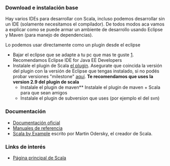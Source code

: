 ### Download e instalación base

Hay varios IDEs para desarrollar con Scala, incluso podemos desarrollar sin un IDE (solamente necesitamos el compilador). De todos modos aca vamos a explicar como se puede armar un ambiente de desarrollo usando Eclipse y Maven (para manejo de dependencias).

Lo podemos usar directamente como un plugin desde el eclipse

-   Bajar el eclipse que se adapte a tu pc que mas te guste [1](http://www.eclipse.org/downloads/). Recomendamos Eclipse IDE for Java EE Developers
-   Instalale el plugin de Scala [el plugin](http://scala-ide.org/download/current.html). Asegurate que coincida la versión del plugin con la versión de Eclipse que tengas instalado, si no podés probar versiones "milestone" [aquí](http://scala-ide.org/download/milestone.html). **Te recomendamos que uses la version 2.9 del plugin de scala**
    -   Instalale el plugin de maven\*\* Instalale el plugin de maven + Scala para que sean amigos
    -   Instalale el plugin de subversion que uses (por ejemplo el del svn)

### Documentación

-   [Documentación oficial](http://www.scala-lang.org/node/197)
-   [Manuales de referencia](http://www.scala-lang.org/node/198)
-   [Scala by Example](http://www.scala-lang.org/docu/files/ScalaByExample.pdf#) escrito por Martin Odersky, el creador de Scala.

### Links de interés

-   [Página principal de Scala](http://www.scala-lang.org/)

